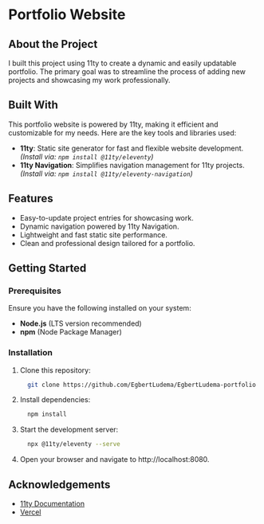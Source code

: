 # Portfolio Website
## About the Project
I built this project using 11ty to create a dynamic and easily updatable portfolio. The primary goal was to streamline the process of adding new projects and showcasing my work professionally.

## Built With
This portfolio website is powered by 11ty, making it efficient and customizable for my needs. Here are the key tools and libraries used:  
- **11ty**: Static site generator for fast and flexible website development.  
  *(Install via: `npm install @11ty/eleventy`)*  
- **11ty Navigation**: Simplifies navigation management for 11ty projects.  
  *(Install via: `npm install @11ty/eleventy-navigation`)*

## Features
- Easy-to-update project entries for showcasing work.
- Dynamic navigation powered by 11ty Navigation.
- Lightweight and fast static site performance.
- Clean and professional design tailored for a portfolio.

## Getting Started

### Prerequisites
Ensure you have the following installed on your system:  
- **Node.js** (LTS version recommended)  
- **npm** (Node Package Manager)  

### Installation
1. Clone this repository:
   ```bash
     git clone https://github.com/EgbertLudema/EgbertLudema-portfolio
   ```
2. Install dependencies:
   ```bash
     npm install
   ```
3. Start the development server:
   ```bash
     npx @11ty/eleventy --serve
   ```
4. Open your browser and navigate to http://localhost:8080.

## Acknowledgements
- [11ty Documentation](https://www.11ty.dev/)
- [Vercel](https://vercel.com/)
